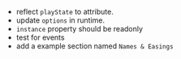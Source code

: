- reflect `playState` to attribute.
- update `options` in runtime.
- `instance` property should be readonly
- test for events
- add a example section named `Names & Easings`
